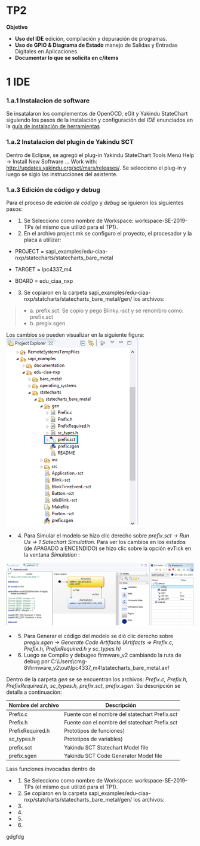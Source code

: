 # TP2
**Objetivo**
- **Uso del IDE** edición, compilación y depuración de programas.
- **Uso de GPIO & Diagrama de Estado** manejo de Salidas y Entradas Digitales en Aplicaciones.
- **Documentar lo que se solicita en c/ítems** 

# 1 IDE

### 1.a.1 Instalacion de software
Se insatalaron los complementos de OpenOCD, eGit y Yakindu StateChart  siguiendo los pasos de la instalación y configuración del *IDE* enunciados en la [guía de instalación de herramientas](https://campus.fi.uba.ar/pluginfile.php/307047/mod_resource/content/5/Sistemas_Embebidos-2019_2doC-Instalacion_de_Herramientas-Cruz.pdf)


### 1.a.2 Instalacion del plugin de Yakindu SCT
Dentro de Eclipse, se agregó el plug-in Yakindu StateChart Tools Menú Help → Install New Software … Work with: http://updates.yakindu.org/sct/mars/releases/. Se selecciono el plug-in y luego se sigio las instrucciones del asistente. 


### 1.a.3 Edición de código y debug 

Para el proceso de *edición de código* y *debug* se iguieron los siguientes pasos:

- 1.  Se Selecciono como nombre de Workspace: workspace-SE-2019-TPs (el mismo que utilizó para el TP1).

- 2. En el archivo project.mk se configuro el proyecto, el procesador y la placa a utilizar:

- PROJECT = sapi_examples/edu-ciaa-nxp/statecharts/statecharts_bare_metal	
- TARGET = lpc4337_m4
- BOARD = edu_ciaa_nxp

- 3.  Se copiaron en la carpeta sapi_examples/edu-ciaa-nxp/statcharts/statecharts_bare_metal/gen/ los archivos:

> - a. prefix.sct. Se copio y pego Blinky.-sct y  se renombro como: prefix.sct
> - b. pregix.sgen

Los cambios se pueden visualizar en la siguiente figura:
![renombrar_prefix_sct.png](https://github.com/MIDORIINU/Sistemas_embebidos/blob/master/TP2/Imagenes/renombrar_%20prefix_sct.png)

- 4. Para Simular el modelo se hizo clic derecho sobre *prefix.sct -> Run Us -> 1 Satechart Simulation*. Para ver los cambios en los estados (de APAGADO a ENCENDIDO) se hizo clic sobre la opción evTick en la ventana *Simulation* :

![simulacion_statecharts_bare_metal](https://github.com/MIDORIINU/Sistemas_embebidos/blob/master/TP2/Imagenes/simulacion_statecharts_bare_metal.png)


- 5. Para Generar el código del modelo se dió clic derecho sobre *pregix.sgen -> Generate Code Artifacts (Artifacts => Prefix.c, Prefix.h, PrefixRequired.h y sc_types.h)*


- 6. Luego se Compilo y debugeo firmware_v2 cambiando la ruta de debug por C:\Users\cmg-8\firmware_v2\out\lpc4337_m4\statecharts_bare_metal.axf


Dentro de la carpeta *gen* se se encuentran los archivos: *Prefix.c, Prefix.h, PrefixRequired.h, sc_types.h, prefix.sct, prefix.sgen*. Su descripción se detalla a continuación:

| Nombre del archivo | Descripción |
| ------ | ----------- |
|Prefix.c| Fuente con el nombre del statechart Prefix.sct |
|Prefix.h | Fuente con el nombre del statechart Prefix.sct |
|PrefixRequired.h|Prototipos de funciones)  |
|sc_types.h| Prototipos de variables) |
|prefix.sct | Yakindu SCT Statechart Model file |
|prefix.sgen|  Yakindu SCT Code Generator Model file |

Lass funciones invocadas dentro de 




- 1. Se Selecciono como nombre de Workspace: workspace-SE-2019-TPs (el mismo que utilizó para el TP1).

- 2. Se copiaron en la carpeta sapi_examples/edu-ciaa-nxp/statcharts/statecharts_bare_metal/gen/ los archivos:

- 3.
- 4.
- 5.
- 6.
 

gdgfdg
